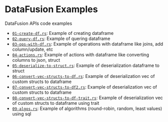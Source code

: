 # DataFusion Examples
DataFusion APIs code examples

- [`01-create-df.rs`](01-create-df.rs): Example of creating dataframe
- [`02-query-df.rs`](02-query-df.rs): Example of quering dataframe
- [`03-ops-with-df.rs`](03-ops-with-df.rs): Example of operations with dataframe like joins, add column/update, etc
- [`04-actions.rs`](04-actions.rs): Example of actions with dataframe like converting columns to json, struct
- [`05-deserialize-to-struct.rs`](05-deserialize-to-struct.rs): Example of deserialization dataframe to struct
- [`06-convert-vec-structs-to-df.rs`](06-convert-vec-structs-to-df.rs): Example of deserialization vec of custom structs to dataframe 
- [`07-convert-vec-structs-to-df2.rs`](07-convert-vec-structs-to-df2.rs): Example of deserialization vec of custom structs to dataframe 
- [`08-convert-vec-structs-to-df-trait.rs`](08-convert-vec-structs-to-df-trait.rs): Example of deserialization vec of custom structs to dataframe using trait
- [`09-algos.rs`](09-algos.rs): Example of algorithms (round-robin, random, least values) using sql
